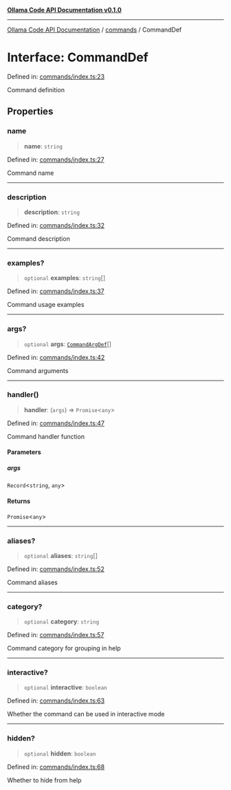 [**Ollama Code API Documentation v0.1.0**](../../README.md)

***

[Ollama Code API Documentation](../../modules.md) / [commands](../README.md) / CommandDef

# Interface: CommandDef

Defined in: [commands/index.ts:23](https://github.com/erichchampion/ollama-code/blob/5fb08106889018e8b231627b7550ae6fde01dc16/ollama-code/src/commands/index.ts#L23)

Command definition

## Properties

### name

> **name**: `string`

Defined in: [commands/index.ts:27](https://github.com/erichchampion/ollama-code/blob/5fb08106889018e8b231627b7550ae6fde01dc16/ollama-code/src/commands/index.ts#L27)

Command name

***

### description

> **description**: `string`

Defined in: [commands/index.ts:32](https://github.com/erichchampion/ollama-code/blob/5fb08106889018e8b231627b7550ae6fde01dc16/ollama-code/src/commands/index.ts#L32)

Command description

***

### examples?

> `optional` **examples**: `string`[]

Defined in: [commands/index.ts:37](https://github.com/erichchampion/ollama-code/blob/5fb08106889018e8b231627b7550ae6fde01dc16/ollama-code/src/commands/index.ts#L37)

Command usage examples

***

### args?

> `optional` **args**: [`CommandArgDef`](CommandArgDef.md)[]

Defined in: [commands/index.ts:42](https://github.com/erichchampion/ollama-code/blob/5fb08106889018e8b231627b7550ae6fde01dc16/ollama-code/src/commands/index.ts#L42)

Command arguments

***

### handler()

> **handler**: (`args`) => `Promise`\<`any`\>

Defined in: [commands/index.ts:47](https://github.com/erichchampion/ollama-code/blob/5fb08106889018e8b231627b7550ae6fde01dc16/ollama-code/src/commands/index.ts#L47)

Command handler function

#### Parameters

##### args

`Record`\<`string`, `any`\>

#### Returns

`Promise`\<`any`\>

***

### aliases?

> `optional` **aliases**: `string`[]

Defined in: [commands/index.ts:52](https://github.com/erichchampion/ollama-code/blob/5fb08106889018e8b231627b7550ae6fde01dc16/ollama-code/src/commands/index.ts#L52)

Command aliases

***

### category?

> `optional` **category**: `string`

Defined in: [commands/index.ts:57](https://github.com/erichchampion/ollama-code/blob/5fb08106889018e8b231627b7550ae6fde01dc16/ollama-code/src/commands/index.ts#L57)

Command category for grouping in help

***

### interactive?

> `optional` **interactive**: `boolean`

Defined in: [commands/index.ts:63](https://github.com/erichchampion/ollama-code/blob/5fb08106889018e8b231627b7550ae6fde01dc16/ollama-code/src/commands/index.ts#L63)

Whether the command can be used in interactive mode

***

### hidden?

> `optional` **hidden**: `boolean`

Defined in: [commands/index.ts:68](https://github.com/erichchampion/ollama-code/blob/5fb08106889018e8b231627b7550ae6fde01dc16/ollama-code/src/commands/index.ts#L68)

Whether to hide from help
